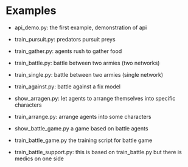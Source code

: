 # Examples

- api_demo.py: the first example, demonstration of api
- train_pursuit.py: predators pursuit preys
- train_gather.py:  agents rush to gather food
- train_battle.py:  battle between two armies (two networks)
- train_single.py:  battle between two armies (single network)
- train_against.py: battle against a fix model

- show_arragen.py:  let agents to arrange themselves into specific characters
- train_arrange.py: arrange agents into some characters

- show_battle_game.py  a game based on battle agents
- train_battle_game.py the training script for battle game

- train_battle_support.py: this is based on train_battle.py but there is medics on one side